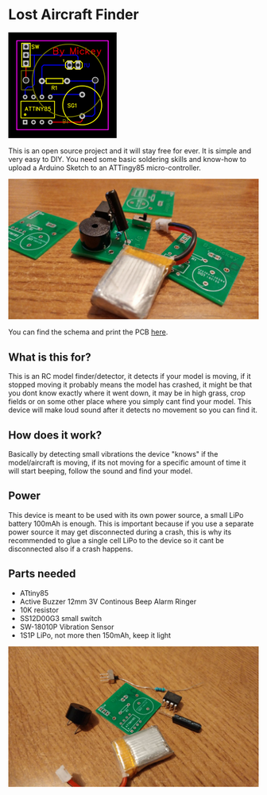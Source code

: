 # Lost Aircraft Finder
<img src="https://raw.githubusercontent.com/miralem/lost-aircraft-finder/master/img/pcb.png">

This is an open source project and it will stay free for ever. It is simple and very easy to DIY. You need some basic soldering skills and know-how to upload a Arduino Sketch to an ATTingy85 micro-controller. 

<img src="https://raw.githubusercontent.com/miralem/lost-aircraft-finder/master/img/soldered_pcb.jpeg">

You can find the schema and print the PCB [here](https://easyeda.com/miralem/Lost_model_finder-cdb7c07722624fca823687639389e6d6).

## What is this for?
This is an RC model finder/detector, it detects if your model is moving, if it stopped moving it probably means the model has crashed, it might be that you dont know exactly where it went down, it may be in high grass, crop fields or on some other place where you simply cant find your model. This device will make loud sound after it detects no movement so you can find it.

## How does it work?
Basically by detecting small vibrations the device "knows" if the model/aircraft is moving, if its not moving for a specific amount of time it will start beeping, follow the sound and find your model.

## Power
This device is meant to be used with its own power source, a small LiPo battery 100mAh is enough. This is important because if you use a separate power source it may get disconnected during a crash, this is why its recommended to glue a single cell LiPo to the device so it cant be disconnected also if a crash happens.

## Parts needed

- ATtiny85
- Active Buzzer 12mm 3V Continous Beep Alarm Ringer
- 10K resistor
- SS12D00G3 small switch
- SW-18010P Vibration Sensor
- 1S1P LiPo, not more then 150mAh, keep it light

<img src="https://raw.githubusercontent.com/miralem/lost-aircraft-finder/master/img/parts.jpeg">
